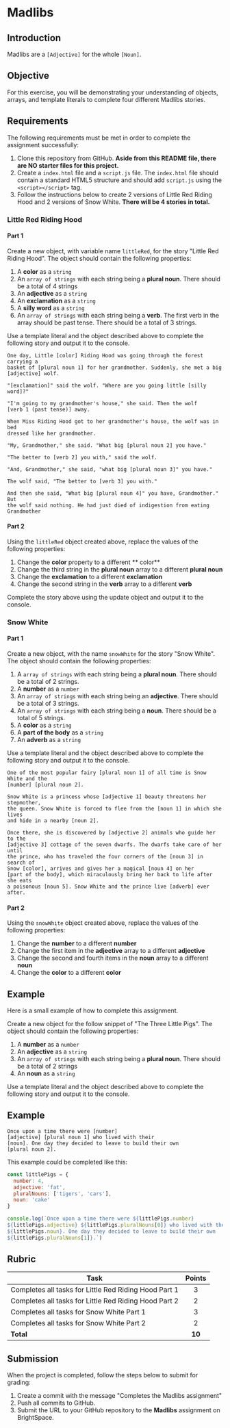 # Madlibs

## Introduction
Madlibs are a `[Adjective]` for the whole `[Noun]`.

## Objective

For this exercise, you will be demonstrating your understanding of objects, arrays, and template literals to complete four different Madlibs stories. 

## Requirements

The following requirements must be met in order to complete the assignment successfully:

1. Clone this repository from GitHub. **Aside from this README file, there are NO starter files for this project.** 
2. Create a `index.html` file and a `script.js` file. The `index.html` file should contain a standard HTML5 structure and should add `script.js` using the `<script></script>` tag.
3. Follow the instructions below to create 2 versions of Little Red Riding Hood and 2 versions of Snow White. **There will be 4 stories in total.**

### Little Red Riding Hood

#### Part 1

Create a new object, with variable name `littleRed`, for the story "Little Red Riding Hood". The object should contain the following properties:

1.  A **color** as a `string`
2.  An `array of strings` with each string being a **plural noun**. There should be a total of 4 strings
3.  An **adjective** as a `string`
4.  An **exclamation** as a `string`
5.  A **silly word** as a `string`
6.  An `array of strings` with each string being a **verb**. The first verb in the array should be past tense. There should be a total of 3 strings.

Use a template literal and the object described above to complete the following story and output it to the console.

```
One day, Little [color] Riding Hood was going through the forest carrying a 
basket of [plural noun 1] for her grandmother. Suddenly, she met a big 
[adjective] wolf.

"[exclamation]" said the wolf. "Where are you going little [silly word]?"

"I'm going to my grandmother's house," she said. Then the wolf 
[verb 1 (past tense)] away.

When Miss Riding Hood got to her grandmother's house, the wolf was in bed 
dressed like her grandmother.

"My, Grandmother," she said. "What big [plural noun 2] you have."

"The better to [verb 2] you with," said the wolf.

"And, Grandmother," she said, "what big [plural noun 3]" you have."

The wolf said, "The better to [verb 3] you with."

And then she said, "What big [plural noun 4]" you have, Grandmother." But 
the wolf said nothing. He had just died of indigestion from eating Grandmother
```

#### Part 2

Using the `littleRed` object created above, replace the values of the following properties:

1.  Change the **color** property to a different **
color**
2.  Change the third string in the **plural noun** array to a different **plural noun**
3.  Change the **exclamation** to a different **exclamation**
4.  Change the second string in the **verb** array to a different **verb**

Complete the story above using the update object and output it to the console.

### Snow White

#### Part 1

Create a new object, with the name `snowWhite` for the story "Snow White". The object should contain the following properties:

1.  A `array of strings` with each string being a **plural noun**. There should be a total of 2 strings.
2.  A **number** as a `number`
3.  An `array of strings` with each string being an **adjective**. There should be a total of 3 strings.
4.  An `array of strings` with each string being a **noun**. There should be a total of 5 strings.
5.  A **color** as a `string`
6.  A **part of the body** as a `string`
7.  An **adverb** as a `string`

Use a template literal and the object described above to complete the following story and output it to the console.

```
One of the most popular fairy [plural noun 1] of all time is Snow White and the 
[number] [plural noun 2].

Snow White is a princess whose [adjective 1] beauty threatens her stepmother, 
the queen. Snow White is forced to flee from the [noun 1] in which she lives 
and hide in a nearby [noun 2].

Once there, she is discovered by [adjective 2] animals who guide her to the 
[adjective 3] cottage of the seven dwarfs. The dwarfs take care of her until 
the prince, who has traveled the four corners of the [noun 3] in search of 
Snow [color], arrives and gives her a magical [noun 4] on her 
[part of the body], which miraculously bring her back to life after she eats 
a poisonous [noun 5]. Snow White and the prince live [adverb] ever after.
```

#### Part 2

Using the `snowWhite` object created above, replace the values of the following properties:

1.  Change the **number** to a different **number**
2.  Change the first item in the **adjective** array to a different **adjective**
3.  Change the second and fourth items in the **noun** array to a different **noun**
4.  Change the **color** to a different **color**

## Example
Here is a small example of how to complete this assignment.

Create a new object for the follow snippet of "The Three Little Pigs". The object should contain the following properties:

1. A **number** as a `number`
2. An **adjective** as a `string`
3. An `array of strings` with each string being a **plural noun**. There should be a total of 2 strings
4. An **noun** as a `string`

Use a template literal and the object described above to complete the following story and output it to the console.

## Example

```
Once upon a time there were [number] 
[adjective] [plural noun 1] who lived with their 
[noun]. One day they decided to leave to build their own 
[plural noun 2].

```
This example could be completed like this:

```javascript
const littlePigs = {
  number: 4,
  adjective: 'fat',
  pluralNouns: ['tigers', 'cars'],
  noun: 'cake'
}

console.log(`Once upon a time there were ${littlePigs.number} 
${littlePigs.adjective} ${littlePigs.pluralNouns[0]} who lived with their 
${littlePigs.noun}. One day they decided to leave to build their own 
${littlePigs.pluralNouns[1]}.`)
```

## Rubric

| Task | Points |
| ---  | :---:  | 
| Completes all tasks for Little Red Riding Hood Part 1 | 3 |
| Completes all tasks for Little Red Riding Hood Part 2  | 2 |
| Completes all tasks for Snow White Part 1  | 3 |
| Completes all tasks for Snow White Part 2  | 2 |
| **Total** | **10** | 


## Submission
When the project is completed, follow the steps below to submit for grading:

1. Create a commit with the message "Completes the Madlibs assignment"
2. Push all commits to GitHub.
3. Submit the URL to your GitHub repository to the **Madlibs** assignment on BrightSpace.  

